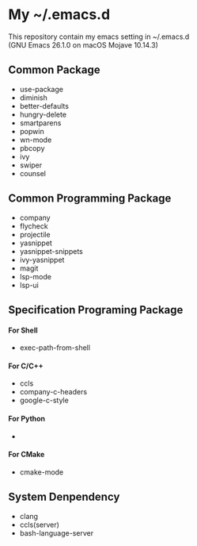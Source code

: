 My ~/.emacs.d
====
This repository contain my emacs setting in ~/.emacs.d
<br>(GNU Emacs 26.1.0 on macOS Mojave 10.14.3)
## Common Package
- use-package
- diminish
- better-defaults
- hungry-delete
- smartparens
- popwin
- wn-mode
- pbcopy
- ivy
- swiper
- counsel
## Common Programming Package
- company
- flycheck
- projectile
- yasnippet
- yasnippet-snippets
- ivy-yasnippet
- magit
- lsp-mode
- lsp-ui
## Specification Programing Package
#### For Shell
- exec-path-from-shell
#### For C/C++
- ccls
- company-c-headers
- google-c-style
#### For Python
- 
#### For CMake
- cmake-mode
## System Denpendency
- clang
- ccls(server)
- bash-language-server
